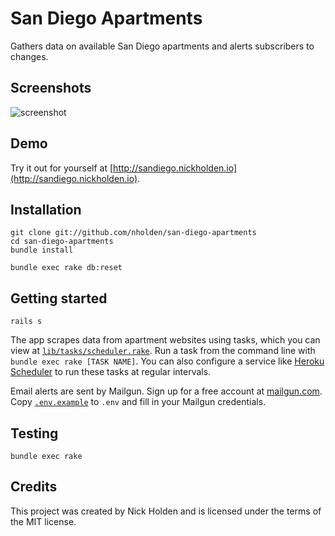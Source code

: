 # San Diego Apartments
Gathers data on available San Diego apartments and alerts subscribers to changes.

## Screenshots

![screenshot](https://cloud.githubusercontent.com/assets/7942714/16229957/2a4a8a36-378d-11e6-8f0e-dea6dbd069cd.png)

## Demo
Try it out for yourself at [http://sandiego.nickholden.io](http://sandiego.nickholden.io).

## Installation

```
git clone git://github.com/nholden/san-diego-apartments
cd san-diego-apartments
bundle install

bundle exec rake db:reset
```

## Getting started

```
rails s
```

The app scrapes data from apartment websites using tasks, which you can view at [`lib/tasks/scheduler.rake`](https://github.com/nholden/san-diego-apartments/blob/master/lib/tasks/scheduler.rake). Run a task from the command line with  `bundle exec rake [TASK NAME]`. You can also configure a service like [Heroku Scheduler](https://elements.heroku.com/addons/scheduler) to run these tasks at regular intervals.

Email alerts are sent by Mailgun. Sign up for a free account at [mailgun.com](http://www.mailgun.com). Copy [`.env.example`](https://github.com/nholden/san-diego-apartments/blob/master/.env.example) to `.env` and fill in your Mailgun credentials.

## Testing

```
bundle exec rake
```

## Credits

This project was created by Nick Holden and is licensed under the terms of the MIT license.
